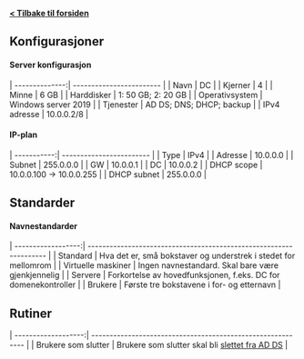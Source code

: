 [**< Tilbake til forsiden**](index.md)

## Konfigurasjoner

#### Server konfigurasjon

| --------------:| ------------------------ |
| Navn           | DC                       |
| Kjerner        | 4                        |
| Minne          | 6 GB                     |
| Harddisker     | 1: 50 GB; 2: 20 GB       |
| Operativsystem | Windows server 2019      |
| Tjenester      | AD DS; DNS; DHCP; backup |
| IPv4 adresse   | 10.0.0.2/8               |

#### IP-plan

| -----------:| ------------------------ |
| Type        | IPv4                     |
| Adresse     | 10.0.0.0                 |
| Subnet      | 255.0.0.0                |
| GW          | 10.0.0.1                 |
| DC          | 10.0.0.2                 |
| DHCP scope  | 10.0.0.100 -> 10.0.0.255 |
| DHCP subnet | 255.0.0.0                |

## Standarder

#### Navnestandarder

| ------------------:| ------------------------------------------------------------------ |
| Standard           | Hva det er, små bokstaver og understrek i stedet for mellomrom    |
| Virtuelle maskiner | Ingen navnestandard. Skal bare være gjenkjennelig                  |
| Servere            | Forkortelse av hovedfunksjonen, f.eks. DC for domenekontroller     |
| Brukere            | Første tre bokstavene i for- og etternavn                          |

## Rutiner

| -------------------:| ----------------------------------------------------------- |
| Brukere som slutter | Brukere som slutter skal bli [slettet fra AD DS](bruker.html#slette-bruker) |
